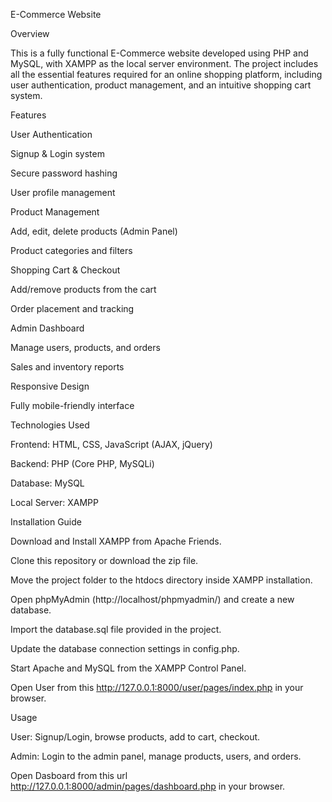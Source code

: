 E-Commerce Website

Overview

This is a fully functional E-Commerce website developed using PHP and MySQL, with XAMPP as the local server environment. The project includes all the essential features required for an online shopping platform, including user authentication, product management, and an intuitive shopping cart system.

Features

User Authentication

Signup & Login system

Secure password hashing

User profile management

Product Management

Add, edit, delete products (Admin Panel)

Product categories and filters

Shopping Cart & Checkout

Add/remove products from the cart

Order placement and tracking

Admin Dashboard

Manage users, products, and orders

Sales and inventory reports

Responsive Design

Fully mobile-friendly interface

Technologies Used

Frontend: HTML, CSS, JavaScript (AJAX, jQuery)

Backend: PHP (Core PHP, MySQLi)

Database: MySQL

Local Server: XAMPP

Installation Guide

Download and Install XAMPP from Apache Friends.

Clone this repository or download the zip file.

Move the project folder to the htdocs directory inside XAMPP installation.

Open phpMyAdmin (http://localhost/phpmyadmin/) and create a new database.

Import the database.sql file provided in the project.

Update the database connection settings in config.php.

Start Apache and MySQL from the XAMPP Control Panel.

Open User from this http://127.0.0.1:8000/user/pages/index.php in your browser.

Usage

User: Signup/Login, browse products, add to cart, checkout.

Admin: Login to the admin panel, manage products, users, and orders.

Open Dasboard from this url http://127.0.0.1:8000/admin/pages/dashboard.php in your browser.
